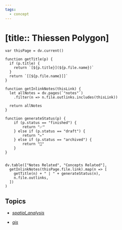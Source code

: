 ```yaml
---
tags:
  - concept
---
```


# [title:: Thiessen Polygon]

```dataviewjs
var thisPage = dv.current()

function getTitle(p) {
  if (p.title) {
    return `[${p.title}](${p.file.name})`
  }
  return `[[${p.file.name}]]`
}

function getInlinkNotes(thisLink) {
  let allNotes = dv.pages(`"notes"`)
    .filter(n => n.file.outlinks.includes(thisLink))

  return allNotes
}

function generateStatus(p) {
	if (p.status == "finished") {
		return "✅"
	} else if (p.status == "draft") {
    	return "✏️"
	} else if (p.status == "archived") {
        return "📂"
	}
}


dv.table(["Notes Related", "Concepts Related"],
  getInlinkNotes(thisPage.file.link).map(n => [
    getTitle(n) + " | " + generateStatus(n),
    n.file.outlinks,
  ])
)
```

## Topics

- [_spatial_analysis_](_spatial_analysis_.md)

- [_gis_](_gis_.md)
